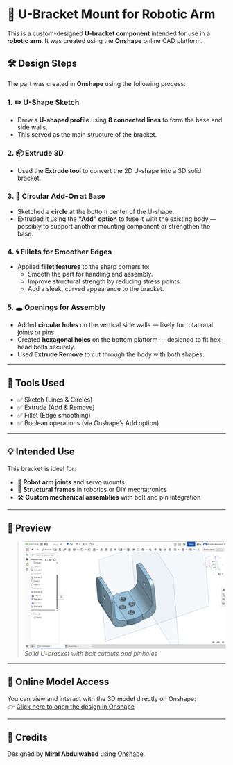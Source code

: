 # 🤖 U-Bracket Mount for Robotic Arm


This is a custom-designed **U-bracket component** intended for use in a **robotic arm**. It was created using the **Onshape** online CAD platform.



## 🛠️ Design Steps

The part was created in **Onshape** using the following process:

### 1. ✏️ U-Shape Sketch
- Drew a **U-shaped profile** using **8 connected lines** to form the base and side walls.
- This served as the main structure of the bracket.

### 2. 📦 Extrude 3D
- Used the **Extrude tool** to convert the 2D U-shape into a 3D solid bracket.

### 3. 🔘 Circular Add-On at Base
- Sketched a **circle** at the bottom center of the U-shape.
- Extruded it using the **"Add" option** to fuse it with the existing body — possibly to support another mounting component or strengthen the base.

### 4. 🌀 Fillets for Smoother Edges
- Applied **fillet features** to the sharp corners to:
  - Smooth the part for handling and assembly.
  - Improve structural strength by reducing stress points.
  - Add a sleek, curved appearance to the bracket.

### 5. 🕳️ Openings for Assembly
- Added **circular holes** on the vertical side walls — likely for rotational joints or pins.
- Created **hexagonal holes** on the bottom platform — designed to fit hex-head bolts securely.
- Used **Extrude Remove** to cut through the body with both shapes.

---

## 🧰 Tools Used

- ✅ Sketch (Lines & Circles)
- ✅ Extrude (Add & Remove)
- ✅ Fillet (Edge smoothing)
- ✅ Boolean operations (via Onshape’s Add option)

---


## 💡 Intended Use

This bracket is ideal for:
- 🤖 **Robot arm joints** and servo mounts
- 🔧 **Structural frames** in robotics or DIY mechatronics
- 🛠 **Custom mechanical assemblies** with bolt and pin integration
---

## 📸 Preview

> ![Robot Arm U-Bracket](./RobotArmPart.png)  
> *Solid U-bracket with bolt cutouts and pinholes*

---


## 🔗 Online Model Access

You can view and interact with the 3D model directly on Onshape:  
👉 [Click here to open the design in Onshape](https://cad.onshape.com/documents/537b9db094150a0394611409/w/cc4da5761f0c093aa4475f23/e/4bbb944d1d782ed0d7921ab2?renderMode=0&uiState=687e0ff7d1f81f35e34dfc58)

---
## 🙌 Credits

Designed by **Miral Abdulwahed** using [Onshape](https://www.onshape.com/).  




